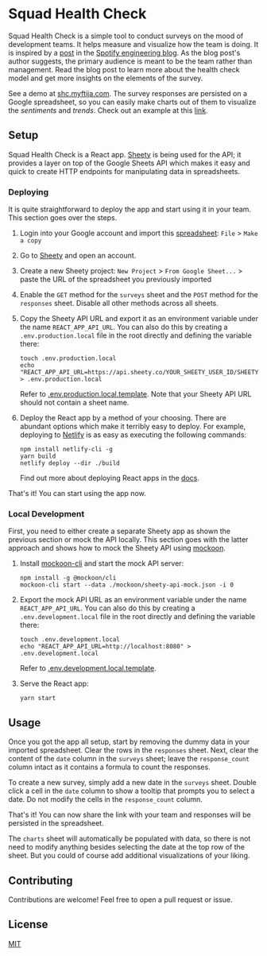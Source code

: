 # Squad Health Check

Squad Health Check is a simple tool to conduct surveys on the mood of development teams. It helps
measure and visualize how the team is doing. It is inspired by a [post](https://engineering.atspotify.com/2014/09/16/squad-health-check-model/) in the [Spotify engineering blog](https://engineering.atspotify.com/).
As the blog post's author suggests, the primary audience is meant to be the team rather than management.
Read the blog post to learn more about the health check model and get more insights on the elements of the survey.

See a demo at [shc.myftija.com](https://shc.myftija.com/). The survey responses are persisted on a Google spreadsheet, so you can easily make charts out of them to visualize the _sentiments_ and _trends_. Check out an example at this [link](https://docs.google.com/spreadsheets/d/1M9t6lABTOY_TPStrJ21326a2tqEFxLaDff_tC-pZzgA/edit#gid=1904152999).

## Setup

Squad Health Check is a React app. [Sheety](https://sheety.co/) is being used for the API; it provides a layer
on top of the Google Sheets API which makes it easy and quick to create HTTP endpoints for manipulating data in spreadsheets.

### Deploying

It is quite straightforward to deploy the app and start using it in your team. This section goes over the steps.

1. Login into your Google account and import this [spreadsheet](https://docs.google.com/spreadsheets/d/1M9t6lABTOY_TPStrJ21326a2tqEFxLaDff_tC-pZzgA/edit#gid=361520908): `File` > `Make a copy`

2. Go to [Sheety](https://sheety.co/) and open an account.

3. Create a new Sheety project: `New Project` > `From Google Sheet...` > paste the URL of the spreadsheet you previously imported

4. Enable the `GET` method for the `surveys` sheet and the `POST` method for the `responses` sheet. Disable all other methods across all sheets.

5. Copy the Sheety API URL and export it as an environment variable under the name `REACT_APP_API_URL`. You can also do this by creating a `.env.production.local` file in the root directly and defining the variable there:

   ```shell
   touch .env.production.local
   echo "REACT_APP_API_URL=https://api.sheety.co/YOUR_SHEETY_USER_ID/SHEETY_PROJECT_NAME" > .env.production.local
   ```

   Refer to [.env.production.local.template](./.env.production.local.template). Note that your Sheety API URL should not contain a sheet name.

6. Deploy the React app by a method of your choosing. There are abundant options which make it terribly easy to deploy. For example, deploying to [Netlify](https://www.netlify.com/) is as easy as executing the following commands:

   ```shell
   npm install netlify-cli -g
   yarn build
   netlify deploy --dir ./build
   ```

   Find out more about deploying React apps in the [docs](https://create-react-app.dev/docs/deployment).

That's it! You can start using the app now.

### Local Development

First, you need to either create a separate Sheety app as shown the previous section or mock the API locally.
This section goes with the latter approach and shows how to mock the Sheety API using [mockoon](https://mockoon.com/).

1. Install [mockoon-cli](https://github.com/mockoon/cli) and start the mock API server:

   ```shell
   npm install -g @mockoon/cli
   mockoon-cli start --data ./mockoon/sheety-api-mock.json -i 0
   ```

2. Export the mock API URL as an environment variable under the name `REACT_APP_API_URL`. You can also do this by creating a `.env.development.local` file in the root directly and defining the variable there:

   ```shell
   touch .env.development.local
   echo "REACT_APP_API_URL=http://localhost:8080" > .env.development.local
   ```

   Refer to [.env.development.local.template](./.env.development.local.template).

3. Serve the React app:

   ```shell
   yarn start
   ```

## Usage

Once you got the app all setup, start by removing the dummy data in your imported spreadsheet.
Clear the rows in the `responses` sheet. Next, clear the content of the `date` column in the `surveys` sheet; leave the `response_count` column intact as it contains a formula to count the responses.

To create a new survey, simply add a new date in the `surveys` sheet. Double click a cell in the `date` column to show a tooltip that prompts you to select a date. Do not modify the cells in the `response_count` column.

That's it! You can now share the link with your team and responses will be persisted in the spreadsheet.

The `charts` sheet will automatically be populated with data, so there is not need to modify anything besides selecting the date at the top row of the sheet. But you could of course add additional visualizations of your liking.

## Contributing

Contributions are welcome! Feel free to open a pull request or issue.

## License

[MIT](./LICENSE)
